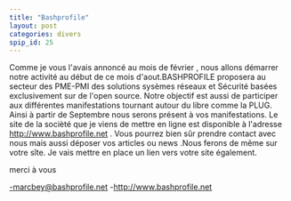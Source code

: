 ```yaml
---
title: "Bashprofile"
layout: post
categories: divers
spip_id: 25
---
```

Comme je vous l'avais annoncé au mois de février , nous allons démarrer notre activité au début de ce mois d'aout.BASHPROFILE proposera au secteur des PME-PMI des solutions sysèmes réseaux et Sécurité basées exclusivement sur de l'open source.
Notre objectif est aussi de participer aux différentes manifestations tournant autour du libre comme la PLUG.
Ainsi à partir de Septembre nous serons présent à vos manifestations.
Le site de la socièté que je viens de mettre en ligne est disponible à l'adresse http://www.bashprofile.net .
Vous pourrez bien sûr prendre contact avec nous mais aussi déposer vos articles ou news .Nous ferons de même sur votre sîte.
Je vais mettre en place un lien vers votre site également.

merci à vous

-marcbey@bashprofile.net
-http://www.bashprofile.net
